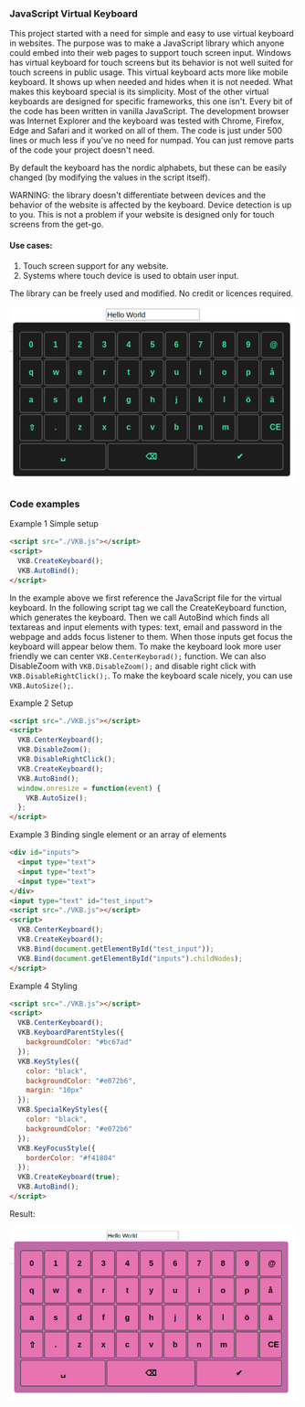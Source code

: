 
### JavaScript Virtual Keyboard
This project started with a need for simple and easy to use virtual keyboard in websites. The purpose was to make a JavaScript library which anyone could embed into their web pages to support touch screen input. Windows has virtual keyboard for touch screens but its behavior is not well suited for touch screens in public usage. This virtual keyboard acts more like mobile keyboard. It shows up when needed and hides when it is not needed. What makes this keyboard special is its simplicity. Most of the other virtual keyboards are designed for specific frameworks, this one isn't. Every bit of the code has been written in vanilla JavaScript. The development browser was Internet Explorer and the keyboard was tested with Chrome, Firefox, Edge and Safari and it worked on all of them. The code is just under 500 lines or much less if you've no need for numpad. You can just remove parts of the code your project doesn't need.

By default the keyboard has the nordic alphabets, but these can be easily changed (by modifying the values in the script itself).

WARNING: the library doesn't differentiate between devices and the behavior of the website is affected by the keyboard. Device detection is up to you. This is not a problem if your website is designed only for touch screens from the get-go.

#### Use cases:

1. Touch screen support for any website.
2. Systems where touch device is used to obtain user input.

The library can be freely used and modified. No credit or licences required.

![](https://github.com/Olaw1/vkb/blob/master/kb.png)

### Code examples

Example 1 Simple setup

~~~html 
<script src="./VKB.js"></script>
<script>
  VKB.CreateKeyboard();
  VKB.AutoBind();
</script>
~~~

In the example above we first reference the JavaScript file for the virtual keyboard. In the following script tag we call the CreateKeyboard function, which generates the keyboard. Then we call AutoBind which finds all textareas and input elements with types: text, email and password in the webpage and adds focus listener to them. When those inputs get focus the keyboard will appear below them.
To make the keyboard look more user friendly we can center `VKB.CenterKeyborad();` function. We can also DisableZoom with `VKB.DisableZoom();` and disable right click with `VKB.DisableRightClick();`. To make the keyboard scale nicely, you can use `VKB.AutoSize();`.

Example 2 Setup

~~~html
<script src="./VKB.js"></script>
<script>
  VKB.CenterKeyboard();
  VKB.DisableZoom();
  VKB.DisableRightClick();
  VKB.CreateKeyboard();
  VKB.AutoBind();
  window.onresize = function(event) {
    VKB.AutoSize();
  };
</script>
~~~

Example 3 Binding single element or an array of elements


~~~html
<div id="inputs">
  <input type="text">
  <input type="text">
  <input type="text">
</div>
<input type="text" id="test_input">
<script src="./VKB.js"></script>
<script>
  VKB.CenterKeyboard();
  VKB.CreateKeyboard();
  VKB.Bind(document.getElementById("test_input"));
  VKB.Bind(document.getElementById("inputs").childNodes);
</script>
~~~


Example 4 Styling

~~~html
<script src="./VKB.js"></script>
<script>
  VKB.CenterKeyboard();
  VKB.KeyboardParentStyles({
	backgroundColor: "#bc67ad"
  });
  VKB.KeyStyles({
	color: "black",
	backgroundColor: "#e072b6",
	margin: "10px"
  });
  VKB.SpecialKeyStyles({
	color: "black",
	backgroundColor: "#e072b6"
  });
  VKB.KeyFocusStyle({
	borderColor: "#f41804"
  });
  VKB.CreateKeyboard(true);
  VKB.AutoBind();
</script>
~~~

Result:

![](https://github.com/Olaw1/vkb/blob/master/kb2.png)
